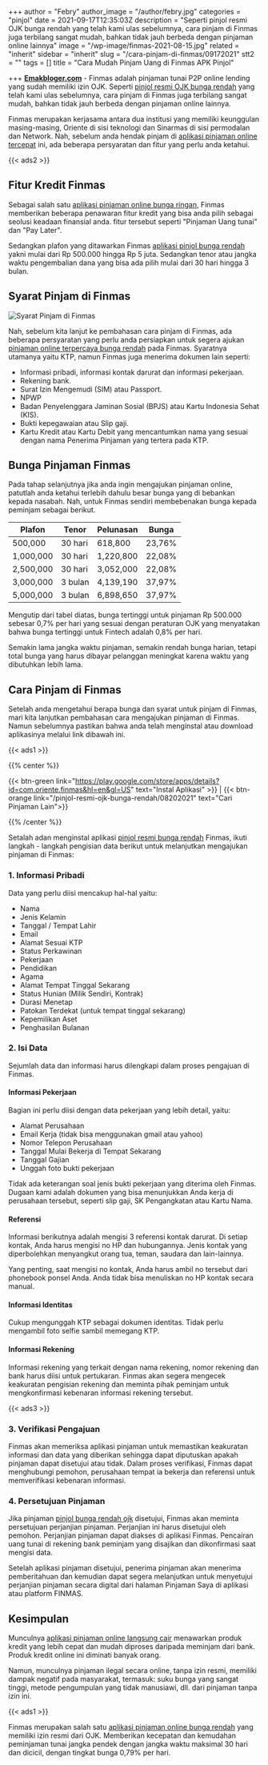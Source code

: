 +++
author = "Febry"
author_image = "/author/febry.jpg"
categories = "pinjol"
date = 2021-09-17T12:35:03Z
description = "Seperti pinjol resmi OJK bunga rendah yang telah kami ulas sebelumnya, cara pinjam di Finmas juga terbilang sangat mudah, bahkan tidak jauh berbeda dengan pinjaman online lainnya"
image = "/wp-image/finmas-2021-08-15.jpg"
related = "inherit"
sidebar = "inherit"
slug = "/cara-pinjam-di-finmas/09172021"
stt2 = ""
tags = []
title = "Cara Mudah Pinjam Uang di Finmas APK Pinjol"

+++
[**Emakbloger.com**](/) - Finmas adalah pinjaman tunai P2P online lending yang sudah memiliki izin OJK. Seperti [pinjol resmi OJK bunga rendah](https://www.emakbloger.com/pinjol-resmi-ojk-bunga-rendah/08202021/) yang telah kami ulas sebelumnya, cara pinjam di Finmas juga terbilang sangat mudah, bahkan tidak jauh berbeda dengan pinjaman online lainnya.

Finmas merupakan kerjasama antara dua institusi yang memiliki keunggulan masing-masing, Oriente di sisi teknologi dan Sinarmas di sisi permodalan dan Network. Nah, sebelum anda hendak pinjam di [aplikasi pinjaman online tercepat](https://www.emakbloger.com/aplikasi-pinjaman-online-tercepat/08212021/) ini, ada beberapa persyaratan dan fitur yang perlu anda ketahui.

{{< ads2 >}}

## Fitur Kredit Finmas

Sebagai salah satu [aplikasi pinjaman online bunga ringan](https://www.emakbloger.com/aplikasi-pinjaman-online-bunga-ringan/08192021/), Finmas memberikan beberapa penawaran fitur kredit yang bisa anda pilih sebagai seolusi keadaan finansial anda. fitur tersebut seperti "Pinjaman Uang tunai" dan "Pay Later".

Sedangkan plafon yang ditawarkan Finmas [aplikasi pinjol bunga rendah](https://www.emakbloger.com/aplikasi-pinjol-bunga-rendah/08172021/) yakni mulai dari Rp 500.000 hingga Rp 5 juta. Sedangkan tenor atau jangka waktu pengembalian dana yang bisa ada pilih mulai dari 30 hari hingga 3 bulan.

## Syarat Pinjam di Finmas

![Syarat Pinjam di Finmas](/wp-image/syarat-pinjam-di-finmas-2021-09-17.jpg "Syarat Pinjam di Finmas")

Nah, sebelum kita lanjut ke pembahasan cara pinjam di Finmas, ada beberapa persyaratan yang perlu anda persiapkan untuk segera ajukan [pinjaman online terpercaya bunga rendah](https://www.emakbloger.com/pinjaman-online-terpercaya-bunga-rendah/08162021/) pada Finmas. Syaratnya utamanya yaitu KTP, namun Finmas juga menerima dokumen lain seperti:

* Informasi pribadi, informasi kontak darurat dan informasi pekerjaan.
* Rekening bank.
* Surat Izin Mengemudi (SIM) atau Passport.
* NPWP
* Badan Penyelenggara Jaminan Sosial (BPJS) atau Kartu Indonesia Sehat (KIS).
* Bukti kepegawaian atau Slip gaji.
* Kartu Kredit atau Kartu Debit yang mencantumkan nama yang sesuai dengan nama Penerima Pinjaman yang tertera pada KTP.

## Bunga Pinjaman Finmas

Pada tahap selanjutnya jika anda ingin mengajukan pinjaman online, patutlah anda ketahui terlebih dahulu besar bunga yang di bebankan kepada nasabah. Nah, untuk Finmas sendiri membebenakan bunga kepada peminjam sebagai berikut.

| Plafon | Tenor | Pelunasan | Bunga |
| --- | --- | --- | --- |
| 500,000 | 30 hari | 618,800 | 23,76% |
| 1,000,000 | 30 hari | 1,220,800 | 22,08% |
| 2,500,000 | 30 hari | 3,052,000 | 22,08% |
| 3,000,000 | 3 bulan | 4,139,190 | 37,97% |
| 5,000,000 | 3 bulan | 6,898,650 | 37,97% |

Mengutip dari tabel diatas, bunga tertinggi untuk pinjaman Rp 500.000 sebesar 0,7% per hari yang sesuai dengan peraturan OJK yang menyatakan bahwa bunga tertinggi untuk Fintech adalah 0,8% per hari.

Semakin lama jangka waktu pinjaman, semakin rendah bunga harian, tetapi total bunga yang harus dibayar pelanggan meningkat karena waktu yang dibutuhkan lebih lama.

## Cara Pinjam di Finmas

Setelah anda mengetahui berapa bunga dan syarat untuk pinjam di Finmas, mari kita lanjutkan pembahasan cara mengajukan pinjaman di Finmas. Namun sebelumnya pastikan bahwa anda telah menginstal atau download aplikasinya melalui link dibawah ini.

{{< ads1 >}}

{{% center %}}

{{< btn-green link="https://play.google.com/store/apps/details?id=com.oriente.finmas&hl=en&gl=US" text="Instal Aplikasi" >}} | {{< btn-orange link="/pinjol-resmi-ojk-bunga-rendah/08202021" text="Cari Pinjaman Lain">}}

{{% /center %}}

Setalah adan menginstal aplikasi [pinjol resmi bunga rendah](https://www.emakbloger.com/pinjol-resmi-bunga-rendah/08152021/) Finmas, ikuti langkah - langkah pengisian data berikut untuk melanjutkan mengajukan pinjaman di Finmas:

### 1. Informasi Pribadi

Data yang perlu diisi mencakup hal-hal yaitu:

* Nama
* Jenis Kelamin
* Tanggal / Tempat Lahir
* Email
* Alamat Sesuai KTP
* Status Perkawinan
* Pekerjaan
* Pendidikan
* Agama
* Alamat Tempat Tinggal Sekarang
* Status Hunian (Milik Sendiri, Kontrak)
* Durasi Menetap
* Patokan Terdekat (untuk tempat tinggal sekarang)
* Kepemilikan Aset
* Penghasilan Bulanan

### 2. Isi Data

Sejumlah data dan informasi harus dilengkapi dalam proses pengajuan di Finmas.

#### Informasi Pekerjaan

Bagian ini perlu diisi dengan data pekerjaan yang lebih detail, yaitu:

* Alamat Perusahaan
* Email Kerja (tidak bisa menggunakan gmail atau yahoo)
* Nomor Telepon Perusahaan
* Tanggal Mulai Bekerja di Tempat Sekarang
* Tanggal Gajian
* Unggah foto bukti pekerjaan

Tidak ada keterangan soal jenis bukti pekerjaan yang diterima oleh Finmas. Dugaan kami adalah dokumen yang bisa menunjukkan Anda kerja di perusahaan tersebut, seperti slip gaji, SK Pengangkatan atau Kartu Nama.

#### Referensi

Informasi berikutnya adalah mengisi 3 referensi kontak darurat. Di setiap kontak, Anda harus mengisi no HP dan hubungannya. Jenis kontak yang diperbolehkan menyangkut orang tua, teman, saudara dan lain-lainnya.

Yang penting, saat mengisi no kontak, Anda harus ambil no tersebut dari phonebook ponsel Anda. Anda tidak bisa menuliskan no HP kontak secara manual.

#### Informasi Identitas

Cukup mengunggah KTP sebagai dokumen identitas. Tidak perlu mengambil foto selfie sambil memegang KTP.

#### Informasi Rekening

Informasi rekening yang terkait dengan nama rekening, nomor rekening dan bank harus diisi untuk pertukaran. Finmas akan segera mengecek keakuratan pengisian rekening dan meminta pihak peminjam untuk mengkonfirmasi kebenaran informasi rekening tersebut.

{{< ads3 >}}

### 3. Verifikasi Pengajuan

Finmas akan memeriksa aplikasi pinjaman untuk memastikan keakuratan informasi dan data yang diberikan sehingga dapat diputuskan apakah pinjaman dapat disetujui atau tidak. Dalam proses verifikasi, Finmas dapat menghubungi pemohon, perusahaan tempat ia bekerja dan referensi untuk memverifikasi kebenaran informasi.

### 4. Persetujuan Pinjaman

Jika pinjaman [pinjol bunga rendah ojk](https://www.emakbloger.com/pinjol-bunga-rendah-ojk/08152021/) disetujui, Finmas akan meminta persetujuan perjanjian pinjaman. Perjanjian ini harus disetujui oleh pemohon. Perjanjian pinjaman dapat diakses di aplikasi Finmas. Pencairan uang tunai di rekening bank peminjam yang disajikan dan dikonfirmasi saat mengisi data.

Setelah aplikasi pinjaman disetujui, penerima pinjaman akan menerima pemberitahuan dan kemudian dapat segera melanjutkan untuk menyetujui perjanjian pinjaman secara digital dari halaman Pinjaman Saya di aplikasi atau platform FINMAS.

## Kesimpulan

Munculnya [aplikasi pinjaman online langsung cair](https://www.emakbloger.com/aplikasi-pinjaman-online-langsung-cair/08152021/) menawarkan produk kredit yang lebih cepat dan mudah diproses daripada meminjam dari bank. Produk kredit online ini diminati banyak orang.

Namun, munculnya pinjaman ilegal secara online, tanpa izin resmi, memiliki dampak negatif pada masyarakat, termasuk: suku bunga yang sangat tinggi, metode pengumpulan yang tidak manusiawi, dll. dari pinjaman tanpa izin ini.

{{< ads1 >}}

Finmas merupakan salah satu [aplikasi pinjaman online bunga rendah](https://www.emakbloger.com/aplikasi-pinjaman-online-bunga-rendah/08142021/) yang memiliki izin resmi dari OJK. Memberikan kecepatan dan kemudahan peminjaman tunai jangka pendek dengan jangka waktu maksimal 30 hari dan dicicil, dengan tingkat bunga 0,79% per hari.